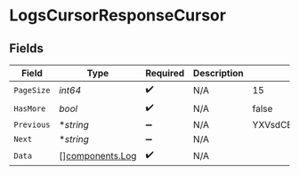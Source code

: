 # LogsCursorResponseCursor


## Fields

| Field                                              | Type                                               | Required                                           | Description                                        | Example                                            |
| -------------------------------------------------- | -------------------------------------------------- | -------------------------------------------------- | -------------------------------------------------- | -------------------------------------------------- |
| `PageSize`                                         | *int64*                                            | :heavy_check_mark:                                 | N/A                                                | 15                                                 |
| `HasMore`                                          | *bool*                                             | :heavy_check_mark:                                 | N/A                                                | false                                              |
| `Previous`                                         | **string*                                          | :heavy_minus_sign:                                 | N/A                                                | YXVsdCBhbmQgYSBtYXhpbXVtIG1heF9yZXN1bHRzLol=       |
| `Next`                                             | **string*                                          | :heavy_minus_sign:                                 | N/A                                                |                                                    |
| `Data`                                             | [][components.Log](../../models/components/log.md) | :heavy_check_mark:                                 | N/A                                                |                                                    |